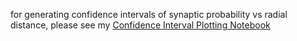 for generating confidence intervals of synaptic probability vs radial distance, please see my [Confidence Interval Plotting Notebook](https://github.com/andi-bergeson/allen_summerworkshop/blob/main/notebooks/confidenceinterval_plotting.ipynb)
